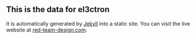 ## This is the data for el3ctron

It is automatically generated by [Jekyll](https://github.com/mojombo/jekyll) into a static site. You can visit the live website at [red-team-design.com](http://www.red-team-design.com/).
